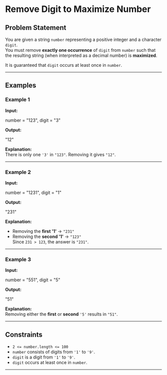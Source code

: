 # Remove Digit to Maximize Number

## Problem Statement
You are given a string `number` representing a positive integer and a character `digit`.  
You must remove **exactly one occurrence** of `digit` from `number` such that the resulting string (when interpreted as a decimal number) is **maximized**.  

It is guaranteed that `digit` occurs at least once in `number`.

---

## Examples

### Example 1
**Input:**  

number = "123", digit = "3"

**Output:**  

"12"

**Explanation:**  
There is only one `'3'` in `"123"`. Removing it gives `"12"`.

---

### Example 2
**Input:**  

number = "1231", digit = "1"

**Output:**  

"231"

**Explanation:**  
- Removing the **first '1'** → `"231"`  
- Removing the **second '1'** → `"123"`  
Since `231 > 123`, the answer is `"231"`.

---

### Example 3
**Input:**  

number = "551", digit = "5"

**Output:**  

"51"

**Explanation:**  
Removing either the **first** or **second** `'5'` results in `"51"`.

---

## Constraints
- `2 <= number.length <= 100`  
- `number` consists of digits from `'1'` to `'9'`.  
- `digit` is a digit from `'1'` to `'9'`.  
- `digit` occurs at least once in `number`.  

---
